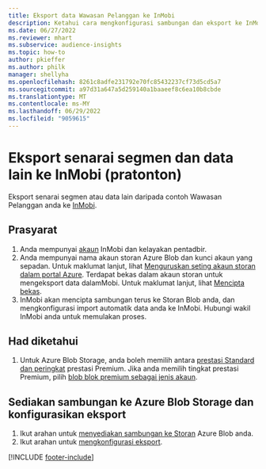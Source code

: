 ```yaml
---
title: Eksport data Wawasan Pelanggan ke InMobi
description: Ketahui cara mengkonfigurasi sambungan dan eksport ke InMobi.
ms.date: 06/27/2022
ms.reviewer: mhart
ms.subservice: audience-insights
ms.topic: how-to
author: pkieffer
ms.author: philk
manager: shellyha
ms.openlocfilehash: 8261c8adfe231792e70fc85432237cf73d5cd5a7
ms.sourcegitcommit: a97d31a647a5d259140a1baaeef8c6ea10b8cbde
ms.translationtype: MT
ms.contentlocale: ms-MY
ms.lasthandoff: 06/29/2022
ms.locfileid: "9059615"
---
```

# <a name="export-segment-list-and-other-data-to-inmobi-preview"></a>Eksport senarai segmen dan data lain ke InMobi (pratonton)

Eksport senarai segmen atau data lain daripada contoh Wawasan Pelanggan anda ke [InMobi](https://www.inmobi.com/).

## <a name="prerequisites"></a>Prasyarat

1. Anda mempunyai [akaun](https://www.inmobi.com/) InMobi dan kelayakan pentadbir.
1. Anda mempunyai nama akaun storan Azure Blob dan kunci akaun yang sepadan. Untuk maklumat lanjut, lihat [Menguruskan seting akaun storan dalam portal Azure](/azure/storage/common/storage-account-manage). Terdapat bekas dalam akaun storan untuk mengeksport data dalamMobi. Untuk maklumat lanjut, lihat [Mencipta bekas](/azure/storage/blobs/storage-quickstart-blobs-portal#create-a-container).
1. InMobi akan mencipta sambungan terus ke Storan Blob anda, dan mengkonfigurasi import automatik data anda ke InMobi. Hubungi wakil InMobi anda untuk memulakan proses.

## <a name="known-limitations"></a>Had diketahui

1. Untuk Azure Blob Storage, anda boleh memilih antara [prestasi Standard dan peringkat](/azure/storage/blobs/storage-blob-performance-tiers) prestasi Premium. Jika anda memilih tingkat prestasi Premium, pilih [blob blok premium sebagai jenis akaun](/azure/storage/common/storage-account-overview#types-of-storage-accounts).

## <a name="set-up-the-connection-to-azure-blob-storage-and-configure-an-export"></a>Sediakan sambungan ke Azure Blob Storage dan konfigurasikan eksport

1. Ikut arahan untuk [menyediakan sambungan ke Storan](export-azure-blob-storage.md) Azure Blob anda.
2. Ikut arahan untuk [mengkonfigurasi eksport](export-azure-blob-storage.md#configure-an-export).

[!INCLUDE [footer-include](includes/footer-banner.md)]
